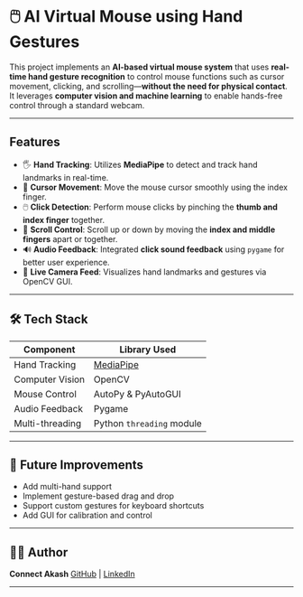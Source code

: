 # 🖱️ AI Virtual Mouse using Hand Gestures

This project implements an **AI-based virtual mouse system** that uses **real-time hand gesture recognition** to control mouse functions such as cursor movement, clicking, and scrolling—**without the need for physical contact**. It leverages **computer vision and machine learning** to enable hands-free control through a standard webcam.

---

## Features

* 🖐️ **Hand Tracking**: Utilizes **MediaPipe** to detect and track hand landmarks in real-time.
* 🎯 **Cursor Movement**: Move the mouse cursor smoothly using the index finger.
* 🖱️ **Click Detection**: Perform mouse clicks by pinching the **thumb and index finger** together.
* 🧭 **Scroll Control**: Scroll up or down by moving the **index and middle fingers** apart or together.
* 🔊 **Audio Feedback**: Integrated **click sound feedback** using `pygame` for better user experience.
* 🎥 **Live Camera Feed**: Visualizes hand landmarks and gestures via OpenCV GUI.

---

## 🛠️ Tech Stack

| Component       | Library Used                                     |
| --------------- | ------------------------------------------------ |
| Hand Tracking   | [MediaPipe](https://github.com/google/mediapipe) |
| Computer Vision | OpenCV                                           |
| Mouse Control   | AutoPy & PyAutoGUI                               |
| Audio Feedback  | Pygame                                           |
| Multi-threading | Python `threading` module                        |

---

## 📖 Future Improvements

* Add multi-hand support
* Implement gesture-based drag and drop
* Support custom gestures for keyboard shortcuts
* Add GUI for calibration and control

---

## 👨‍💻 Author

**Connect Akash**
[GitHub](https://github.com/Akashdevin09) | [LinkedIn](https://www.linkedin.com/in/akash-mishra-5b9452287/)

---
